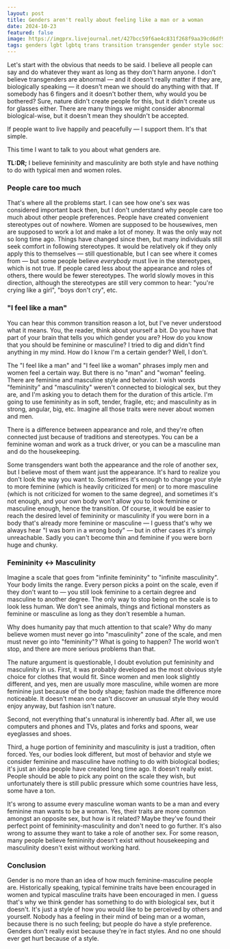 ```yaml
---
layout: post
title: Genders aren't really about feeling like a man or a woman
date: 2024-10-23
featured: false
image: https://imgprx.livejournal.net/427bcc59f6ae4c831f268f9aa39cd6df9b34fe9e/wb-ffMh_QvdOxSn1QByrkT3-PQjtgrCuoVWvfNHhUl56DCgFSrMJq8ocHfqd9O3cfFg2pVGKSRKvyuYRET9vGr51aX0pmwJ7mfE1lGqS3FCK4-LVhtQP9O8fvtsDhDpG
tags: genders lgbt lgbtq trans transition transgender gender style society
---
```

Let's start with the obvious that needs to be said. I believe all people can say and do whatever they want as long as they don't harm anyone. I don't believe transgenders are abnormal — and it doesn't really matter if they are, biologically speaking — it doesn't mean we should do anything with that. If somebody has 6 fingers and it doesn't bother them, why would you be bothered? Sure, nature didn't create people for this, but it didn't create us for glasses either. There are many things we might consider abnormal biological-wise, but it doesn't mean they shouldn't be accepted.

If people want to live happily and peacefully — I support them. It's that simple.

This time I want to talk to you about what genders are.

**TL:DR;** I believe femininity and masculinity are both style and have nothing to do with typical men and women roles.

### People care too much

That's where all the problems start. I can see how one's sex was considered important back then, but I don't understand why people care too much about other people preferences. People have created convenient stereotypes out of nowhere. Women are supposed to be housewives, men are supposed to work a lot and make a lot of money. It was the only way not so long time ago. Things have changed since then, but many individuals still seek comfort in following stereotypes. It would be relatively ok if they only apply this to themselves — still questionable, but I can see where it comes from — but some people believe *everybody* must live in the stereotypes, which is not true. If people cared less about the appearance and roles of others, there would be fewer stereotypes. The world slowly moves in this direction, although the stereotypes are still very common to hear: "you're crying like a girl", "boys don't cry", etc.

### "I feel like a man"

You can hear this common transition reason a lot, but I've never understood what it means. You, the reader, think about yourself a bit. Do you have that part of your brain that tells you which gender you are? How do you know that you should be feminine or masculine? I tried to dig and didn't find anything in my mind. How do I know I'm a certain gender? Well, I don't.

The "I feel like a man" and "I feel like a woman" phrases imply men and women feel a certain way. But there is no "man" and "woman" feeling. There are feminine and masculine style and behavior. I wish words "femininity" and "masculinity" weren't connected to biological sex, but they are, and I'm asking you to detach them for the duration of this article. I'm going to use femininity as in soft, tender, fragile, etc; and masculinity as in strong, angular, big, etc. Imagine all those traits were never about women and men.

There is a difference between appearance and role, and they're often connected just because of traditions and stereotypes. You can be a feminine woman and work as a truck driver, or you can be a masculine man and do the housekeeping.

Some transgenders want both the appearance and the role of another sex, but I believe most of them want just the appearance. It's hard to realize you don't look the way you want to. Sometimes it's enough to change your style to more feminine (which is heavily criticized for men) or to more masculine (which is not criticized for women to the same degree), and sometimes it's not enough, and your own body won't allow you to look feminine or masculine enough, hence the transition. Of course, it would be easier to reach the desired level of femininity or masculinity if you were born in a body that's already more feminine or masculine — I guess that's why we always hear "I was born in a wrong body" — but in other cases it's simply unreachable. Sadly you can't become thin and feminine if you were born huge and chunky.

### Femininity ↔ Masculinity

Imagine a scale that goes from "infinite femininity" to "infinite masculinity". Your body limits the range. Every person picks a point on the scale, even if they don't want to — you still look feminine to a certain degree and masculine to another degree. The only way to stop being on the scale is to look less human. We don't see animals, things and fictional monsters as feminine or masculine as long as they don't resemble a human.

Why does humanity pay that much attention to that scale? Why do many believe women must never go into "masculinity" zone of the scale, and men must never go into "femininity"? What is going to happen? The world won't stop, and there are more serious problems than that.

The nature argument is questionable, I doubt evolution put femininity and masculinity in us. First, it was probably developed as the most obvious style choice for clothes that would fit. Since women and men look slightly different, and yes, men are usually more masculine, while women are more feminine just because of the body shape; fashion made the difference more noticeable. It doesn't mean one can't discover an unusual style they would enjoy anyway, but fashion isn't nature.

Second, not everything that's unnatural is inherently bad. After all, we use computers and phones and TVs, plates and forks and spoons, wear eyeglasses and shoes.

Third, a huge portion of femininity and masculinity is just a tradition, often forced. Yes, our bodies look different, but most of behavior and style we consider feminine and masculine have nothing to do with biological bodies; it's just an idea people have created long time ago. It doesn't really exist. People should be able to pick any point on the scale they wish, but unfortunately there is still public pressure which some countries have less, some have a ton.

It's wrong to assume every masculine woman wants to be a man and every feminine man wants to be a woman. Yes, their traits are more common amongst an opposite sex, but how is it related? Maybe they've found their perfect point of femininity-masculinity and don't need to go further. It's also wrong to assume they want to take a role of another sex. For some reason, many people believe femininity doesn't exist without housekeeping and masculinity doesn't exist without working hard.

### Conclusion

Gender is no more than an idea of how much feminine-masculine people are. Historically speaking, typical feminine traits have been encouraged in women and typical masculine traits have been encouraged in men. I guess that's why we think gender has something to do with biological sex, but it doesn't. It's just a style of how you would like to be perceived by others and yourself. Nobody has a feeling in their mind of being man or a woman, because there is no such feeling; but people do have a style preference. Genders don't really exist because they're in fact styles. And no one should ever get hurt because of a style.
